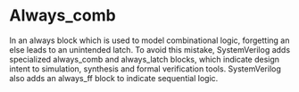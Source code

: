 # Always_comb
In an always block which is used to model combinational logic, forgetting an else leads to an unintended latch. To avoid this mistake, SystemVerilog adds specialized always_comb and always_latch blocks, which indicate design intent to simulation, synthesis and formal verification tools. SystemVerilog also adds an always_ff block to indicate sequential logic.
